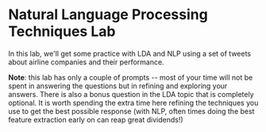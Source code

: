 # Natural Language Processing Techniques Lab

In this lab, we'll get some practice with LDA and NLP using a set of tweets about airline companies and their performance.

**Note**: this lab has only a couple of prompts -- most of your time will not be spent in answering the questions but in refining and exploring your answers. There is also a bonus question in the LDA topic that is completely optional. It is worth spending the extra time here refining the techniques you use to get the best possible response (with NLP, often times doing the best feature extraction early on can reap great dividends!)

